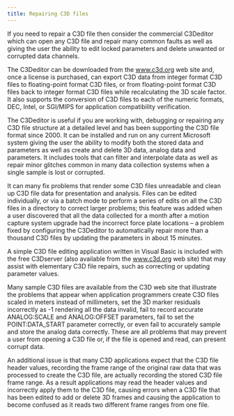 ```yaml
---
title: Repairing C3D files
---
```


If you need to repair a C3D file then consider the commercial C3Deditor which can open any C3D file and repair many common faults as well as giving the user the ability to edit locked parameters and delete unwanted or corrupted data channels.

The C3Deditor can be downloaded from the www.c3d.org web site and, once a license is purchased, can export C3D data from integer format C3D files to floating-point format C3D files, or from floating-point format C3D files back to integer format C3D files while recalculating the 3D scale factor.  It also supports the conversion of C3D files to each of the numeric formats, DEC, Intel, or SGI/MIPS for application compatibility verification.

The C3Deditor is useful if you are working with, debugging or repairing any C3D file structure at a detailed level and has been supporting the C3D file format since 2000.  It can be installed and run on any current Microsoft system giving the user the ability to modify both the stored data and parameters as well as create and delete 3D data, analog data and parameters.  It includes tools that can filter and interpolate data as well as repair minor glitches common in many data collection systems when a single sample is lost or corrupted.

It can many fix problems that render some C3D files unreadable and clean up C3D file data for presentation and analysis.  Files can be edited individually, or via a batch mode to perform a series of edits on all the C3D files in a directory to correct larger problems; this feature was added when a user discovered that all the data collected for a month after a motion capture system upgrade had the incorrect force plate locations – a problem fixed by configuring the C3Deditor to automatically repair more than a thousand C3D files by updating the parameters in about 15 minutes.

A simple C3D file editing application written in Visual Basic is included with the free C3Dserver (also available from the www.c3d.org web site) that may assist with elementary C3D file repairs, such as correcting or updating parameter values.

Many sample C3D files are available from the C3D web site that illustrate the problems that appear when application programmers create C3D files scaled in meters instead of millimeters, set the 3D marker residuals incorrectly as -1 rendering all the data invalid, fail to record accurate ANALOG:SCALE and ANALOG:OFFSET parameters, fail to set the POINT:DATA_START parameter correctly, or even fail to accurately sample and store the analog data correctly.  These are all problems that may prevent a user from opening a C3D file or, if the file is opened and read, can present corrupt data.

An additional issue is that many C3D applications expect that the C3D file header values, recording the frame range of the original raw data that was processed to create the C3D file, are actually recording the stored C3D file frame range.  As a result applications may read the header values and incorrectly apply them to the C3D file, causing errors when a C3D file that has been edited to add or delete 3D frames and causing the application to become confused as it reads two different frame ranges from one file.


